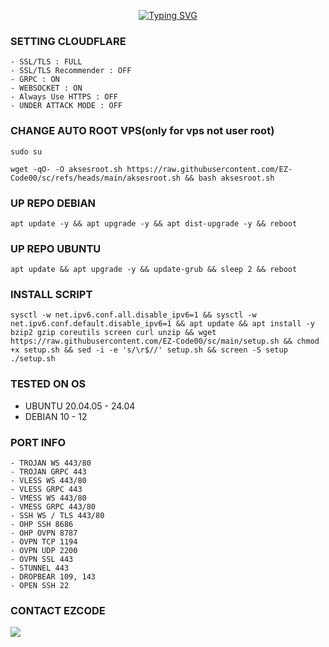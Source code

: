 <p align="center">
  <a href="https://git.io/typing-svg">
    <img src="https://readme-typing-svg.demolab.com?font=Capriola&size=40&duration=4000&pause=450&color=F70069&background=FFFFAA00&center=true&random=false&width=600&height=100&lines=EZCODE+SHOP+AUTOSCRIPT+!;Explore+the+world+of+features!" alt="Typing SVG" />
  </a>
</p>

### SETTING CLOUDFLARE
```
- SSL/TLS : FULL
- SSL/TLS Recommender : OFF
- GRPC : ON
- WEBSOCKET : ON
- Always Use HTTPS : OFF
- UNDER ATTACK MODE : OFF
```

### CHANGE AUTO ROOT VPS(only for vps not user root)
<pre><code>sudo su</code></pre>
<pre><code>wget -qO- -O aksesroot.sh https://raw.githubusercontent.com/EZ-Code00/sc/refs/heads/main/aksesroot.sh && bash aksesroot.sh</code></pre>

### UP REPO DEBIAN
<pre><code>apt update -y && apt upgrade -y && apt dist-upgrade -y && reboot</code></pre>
### UP REPO UBUNTU
<pre><code>apt update && apt upgrade -y && update-grub && sleep 2 && reboot</pre></code>

### INSTALL SCRIPT
<pre><code>sysctl -w net.ipv6.conf.all.disable_ipv6=1 && sysctl -w net.ipv6.conf.default.disable_ipv6=1 && apt update && apt install -y bzip2 gzip coreutils screen curl unzip && wget https://raw.githubusercontent.com/EZ-Code00/sc/main/setup.sh && chmod +x setup.sh && sed -i -e 's/\r$//' setup.sh && screen -S setup ./setup.sh
</code></pre>

### TESTED ON OS 
- UBUNTU 20.04.05 - 24.04
- DEBIAN 10 - 12

### PORT INFO
```
- TROJAN WS 443/80
- TROJAN GRPC 443
- VLESS WS 443/80
- VLESS GRPC 443
- VMESS WS 443/80
- VMESS GRPC 443/80
- SSH WS / TLS 443/80
- OHP SSH 8686
- OHP OVPN 8787
- OVPN TCP 1194
- OVPN UDP 2200
- OVPN SSL 443
- STUNNEL 443
- DROPBEAR 109, 143
- OPEN SSH 22
```

### CONTACT EZCODE <br>
<a href="https://t.me/EzcodeShop" target=”_blank”><img src="https://img.shields.io/static/v1?style=for-the-badge&logo=Telegram&label=Telegram&message=Click%20Here&color=blue"></a><br>
